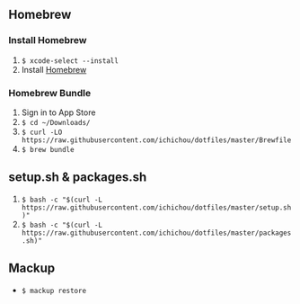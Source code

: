 ## Homebrew

### Install Homebrew

1. `$ xcode-select --install`
2. Install [Homebrew](https://brew.sh/)

### Homebrew Bundle

1. Sign in to App Store
2. `$ cd ~/Downloads/`
3. `$ curl -LO https://raw.githubusercontent.com/ichichou/dotfiles/master/Brewfile`
4. `$ brew bundle`

## setup.sh & packages.sh

1. `$ bash -c "$(curl -L https://raw.githubusercontent.com/ichichou/dotfiles/master/setup.sh)"`
2. `$ bash -c "$(curl -L https://raw.githubusercontent.com/ichichou/dotfiles/master/packages.sh)"`

## Mackup

* `$ mackup restore`
